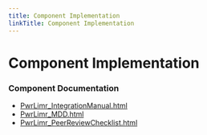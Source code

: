 ```yaml
---
title: Component Implementation
linkTitle: Component Implementation
---
```


# Component Implementation
### Component Documentation

- [PwrLimr_IntegrationManual.html](doc/PwrLimr_IntegrationManual.html)
- [PwrLimr_MDD.html](doc/PwrLimr_MDD.html)
- [PwrLimr_PeerReviewChecklist.html](doc/PwrLimr_PeerReviewChecklist.html)

